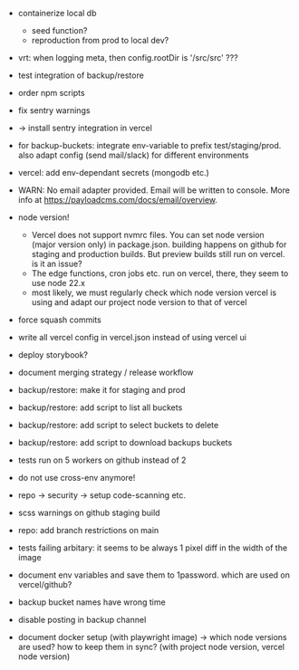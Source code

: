 - containerize local db
  - seed function?
  - reproduction from prod to local dev?
- vrt: when logging meta, then config.rootDir is '/src/src' ???
- test integration of backup/restore
- order npm scripts
- fix sentry warnings
- -> install sentry integration in vercel
- for backup-buckets: integrate env-variable to prefix test/staging/prod. also adapt config (send mail/slack) for different environments
- vercel: add env-dependant secrets (mongodb etc.)
- WARN: No email adapter provided. Email will be written to console. More info at https://payloadcms.com/docs/email/overview.

- node version!
  - Vercel does not support nvmrc files. You can set node version (major version only) in package.json. building happens on github for staging and production builds. But preview builds still run on vercel. is it an issue?
  - The edge functions, cron jobs etc. run on vercel, there, they seem to use node 22.x
  - most likely, we must regularly check which node version vercel is using and adapt our project node version to that of vercel

- force squash commits
- write all vercel config in vercel.json instead of using vercel ui
- deploy storybook?
- document merging strategy / release workflow
- backup/restore: make it for staging and prod
- backup/restore: add script to list all buckets
- backup/restore: add script to select buckets to delete
- backup/restore: add script to download backups buckets
- tests run on 5 workers on github instead of 2
- do not use cross-env anymore!
- repo -> security -> setup code-scanning etc.
- scss warnings on github staging build
- repo: add branch restrictions on main
- tests failing arbitary: it seems to be always 1 pixel diff in the width of the image
- document env variables and save them to 1password. which are used on vercel/github?

- backup bucket names have wrong time

- disable posting in backup channel
- document docker setup (with playwright image) -> which node versions are used? how to keep them in sync? (with project node version, vercel node version)
